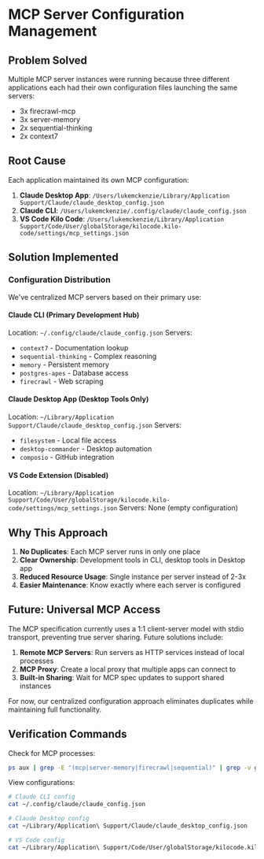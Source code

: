# MCP Server Configuration Management

## Problem Solved
Multiple MCP server instances were running because three different applications each had their own configuration files launching the same servers:
- 3x firecrawl-mcp
- 3x server-memory 
- 2x sequential-thinking
- 2x context7

## Root Cause
Each application maintained its own MCP configuration:
1. **Claude Desktop App**: `/Users/lukemckenzie/Library/Application Support/Claude/claude_desktop_config.json`
2. **Claude CLI**: `/Users/lukemckenzie/.config/claude/claude_config.json`
3. **VS Code Kilo Code**: `/Users/lukemckenzie/Library/Application Support/Code/User/globalStorage/kilocode.kilo-code/settings/mcp_settings.json`

## Solution Implemented

### Configuration Distribution
We've centralized MCP servers based on their primary use:

#### Claude CLI (Primary Development Hub)
Location: `~/.config/claude/claude_config.json`
Servers:
- `context7` - Documentation lookup
- `sequential-thinking` - Complex reasoning
- `memory` - Persistent memory
- `postgres-apes` - Database access  
- `firecrawl` - Web scraping

#### Claude Desktop App (Desktop Tools Only)
Location: `~/Library/Application Support/Claude/claude_desktop_config.json`
Servers:
- `filesystem` - Local file access
- `desktop-commander` - Desktop automation
- `composio` - GitHub integration

#### VS Code Extension (Disabled)
Location: `~/Library/Application Support/Code/User/globalStorage/kilocode.kilo-code/settings/mcp_settings.json`
Servers: None (empty configuration)

## Why This Approach

1. **No Duplicates**: Each MCP server runs in only one place
2. **Clear Ownership**: Development tools in CLI, desktop tools in Desktop app
3. **Reduced Resource Usage**: Single instance per server instead of 2-3x
4. **Easier Maintenance**: Know exactly where each server is configured

## Future: Universal MCP Access

The MCP specification currently uses a 1:1 client-server model with stdio transport, preventing true server sharing. Future solutions include:

1. **Remote MCP Servers**: Run servers as HTTP services instead of local processes
2. **MCP Proxy**: Create a local proxy that multiple apps can connect to
3. **Built-in Sharing**: Wait for MCP spec updates to support shared instances

For now, our centralized configuration approach eliminates duplicates while maintaining full functionality.

## Verification Commands

Check for MCP processes:
```bash
ps aux | grep -E "(mcp|server-memory|firecrawl|sequential)" | grep -v grep
```

View configurations:
```bash
# Claude CLI config
cat ~/.config/claude/claude_config.json

# Claude Desktop config  
cat ~/Library/Application\ Support/Claude/claude_desktop_config.json

# VS Code config
cat ~/Library/Application\ Support/Code/User/globalStorage/kilocode.kilo-code/settings/mcp_settings.json
```